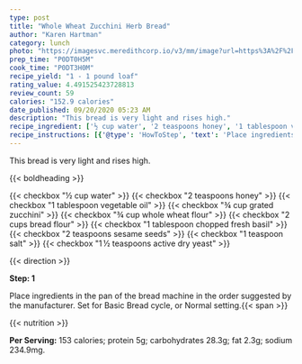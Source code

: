 ```yaml
---
type: post
title: "Whole Wheat Zucchini Herb Bread"
author: "Karen Hartman"
category: lunch
photo: "https://imagesvc.meredithcorp.io/v3/mm/image?url=https%3A%2F%2Fimages.media-allrecipes.com%2Fuserphotos%2F441246.jpg"
prep_time: "P0DT0H5M"
cook_time: "P0DT3H0M"
recipe_yield: "1 - 1 pound loaf"
rating_value: 4.491525423728813
review_count: 59
calories: "152.9 calories"
date_published: 09/20/2020 05:23 AM
description: "This bread is very light and rises high."
recipe_ingredient: ['½ cup water', '2 teaspoons honey', '1 tablespoon vegetable oil', '¾ cup grated zucchini', '¾ cup whole wheat flour', '2 cups bread flour', '1 tablespoon chopped fresh basil', '2 teaspoons sesame seeds', '1 teaspoon salt', '1\u2009½ teaspoons active dry yeast']
recipe_instructions: [{'@type': 'HowToStep', 'text': 'Place ingredients in the pan of the bread machine in the order suggested by the manufacturer. Set for Basic Bread cycle, or Normal setting.\n'}]
---
```


This bread is very light and rises high. 

{{< boldheading >}}

{{< checkbox "½ cup water" >}}
{{< checkbox "2 teaspoons honey" >}}
{{< checkbox "1 tablespoon vegetable oil" >}}
{{< checkbox "¾ cup grated zucchini" >}}
{{< checkbox "¾ cup whole wheat flour" >}}
{{< checkbox "2 cups bread flour" >}}
{{< checkbox "1 tablespoon chopped fresh basil" >}}
{{< checkbox "2 teaspoons sesame seeds" >}}
{{< checkbox "1 teaspoon salt" >}}
{{< checkbox "1 ½ teaspoons active dry yeast" >}}


{{< direction >}}

**Step: 1**

Place ingredients in the pan of the bread machine in the order suggested by the manufacturer. Set for Basic Bread cycle, or Normal setting.{{< span >}}

{{< nutrition >}}

**Per Serving:** 153 calories; protein 5g; carbohydrates 28.3g; fat 2.3g; sodium 234.9mg.